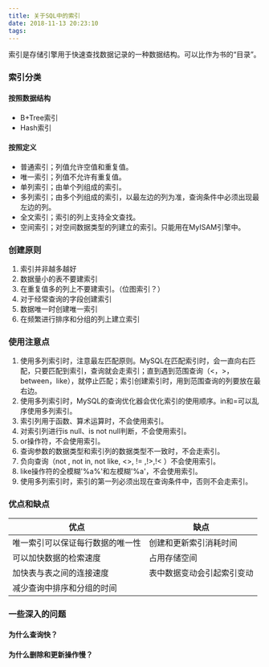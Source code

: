 ```yaml
---
title: 关于SQL中的索引
date: 2018-11-13 20:23:10
tags:
---
```


索引是存储引擎用于快速查找数据记录的一种数据结构。可以比作为书的“目录”。

<!-- more -->

### 索引分类

#### 按照数据结构

- B+Tree索引
- Hash索引

#### 按照定义

- 普通索引；列值允许空值和重复值。
- 唯一索引；列值不允许有重复值。
- 单列索引；由单个列组成的索引。
- 多列索引；由多个列组成的索引，以最左边的列为准，查询条件中必须出现最左边的列。
- 全文索引；索引的列上支持全文查找。
- 空间索引；对空间数据类型的列建立的索引。只能用在MyISAM引擎中。

### 创建原则

1. 索引并非越多越好
2. 数据量小的表不要建索引
3. 在重复值多的列上不要建索引。（位图索引？）
4. 对于经常查询的字段创建索引
5. 数据唯一时创建唯一索引
6. 在频繁进行排序和分组的列上建立索引

### 使用注意点

1. 使用多列索引时，注意最左匹配原则。MySQL在匹配索引时，会一直向右匹配，只要匹配到索引，查询就会走索引；直到遇到范围查询（<，>，between，like），就停止匹配；索引创建索引时，用到范围查询的列要放在最右边。
2. 使用多列索引时，MySQL的查询优化器会优化索引的使用顺序。in和=可以乱序使用多列索引。
3. 索引列用于函数、算术运算时，不会使用索引。
4. 对索引列进行is null、is not null判断，不会使用索引。
5. or操作符，不会使用索引。
6. 查询参数的数据类型和索引列的数据类型不一致时，不会走索引。
7. 负向查询（not , not in, not like, <>, != ,!>,!< ）不会使用索引。
8. like操作符的全模糊'%a%'和左模糊'%a'，不会使用索引。
9. 使用多列索引时，索引的第一列必须出现在查询条件中，否则不会走索引。

### 优点和缺点

优点 | 缺点
-----|-----
唯一索引可以保证每行数据的唯一性 | 创建和更新索引消耗时间
可以加快数据的检索速度 | 占用存储空间
加快表与表之间的连接速度 | 表中数据变动会引起索引变动
减少查询中排序和分组的时间 | 

### 一些深入的问题

#### 为什么查询快？

#### 为什么删除和更新操作慢？